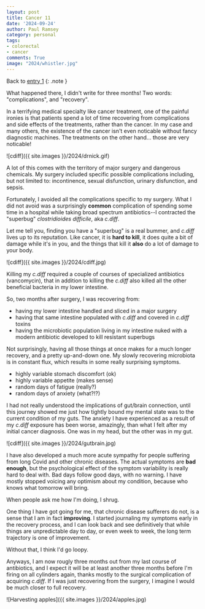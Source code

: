 ```yaml
---
layout: post
title: Cancer 11
date: '2024-09-24'
author: Paul Ramsey
category: personal
tags:
- colorectal
- cancer
comments: True
image: "2024/whistler.jpg"
---
```


Back to [entry 1](/2024/04/cancer1.html)
{: .note }

What happened there, I didn't write for three months! Two words: "complications", and "recovery".

In a terrifying medical specialty like cancer treatment, one of the painful ironies is that patients spend a lot of time recovering from complications and side effects of the treatments, rather than the cancer. In my case and many others, the existence of the cancer isn't even noticable without fancy diagnostic machines. The treatments on the other hand... those are very noticable!

![cdiff]({{ site.images }}/2024/drnick.gif)

A lot of this comes with the territory of major surgery and dangerous chemicals. My surgery included specific possible complications including, but not limited to: incontinence, sexual disfunction, urinary disfunction, and sepsis. 

Fortunately, I avoided all the complications specific to my surgery. What I did not avoid was a surprisingly **common** complication of spending some time in a hospital while taking broad spectrum antibiotics--I contracted the "superbug" _clostridioides difficile_, aka _c.diff_.

Let me tell you, finding you have a "superbug" is a real bummer, and _c.diff_ lives up to its reputation. Like cancer, it is **hard to kill**, it does quite a bit of damage while it's in you, and the things that kill it **also** do a lot of damage to your body.

![cdiff]({{ site.images }}/2024/cdiff.jpg)

Killing my _c.diff_ required a couple of courses of specialized antibiotics (vancomycin), that in addition to killing the _c.diff_ also killed all the other beneficial bacteria in my lower intestine.

So, two months after surgery, I was recovering from:

* having my lower intestine handled and sliced in a major surgery
* having that same intestine populated with _c.diff_ and covered in _c.diff_ toxins
* having the microbiotic population living in my intestine nuked with a modern antibiotic developed to kill resistant superbugs

Not surprisingly, having all those things at once makes for a much longer recovery, and a pretty up-and-down one. My slowly recovering microbiota is in constant flux, which results in some really surprising symptoms.

* highly variable stomach discomfort (ok)
* highly variable appetite (makes sense)
* random days of fatigue (really?)
* random days of anxiety (what?!?)

I had not really understood the implications of gut/brain connection, until this journey showed me just how tightly bound my mental state was to the current condition of my guts. The anxiety I have experienced as a result of my _c.diff_ exposure has been worse, amazingly, than what I felt after my initial cancer diagnosis. One was in my head, but the other was in my gut.

![cdiff]({{ site.images }}/2024/gutbrain.jpg)

I have also developed a much more acute sympathy for people suffering from long Covid and other chronic diseases. The actual symptoms are **bad enough**, but the psychological effect of the symptom variability is really hard to deal with.  Bad days follow good days, with no warning. I have mostly stopped voicing any optimism about my condition, because who knows what tomorrow will bring. 

When people ask me how I'm doing, I shrug.

One thing I have got going for me, that chronic disease sufferers do not, is a sense that I am in fact **improving**. I started journaling my symptoms early in the recovery process, and I can look back and see definitively that while things are unpredictable day to day, or even week to week, the long term trajectory is one of improvement.

Without that, I think I'd go loopy.

Anyways, I am now rougly three months out from my last course of antibiotics, and I expect it will be at least another three months before I'm firing on all cylinders again, thanks mostly to the surgical complication of acquiring _c.diff_. If I was just recovering from the surgery, I imagine I would be much closer to full recovery.

![Harvesting apples]({{ site.images }}/2024/apples.jpg)

